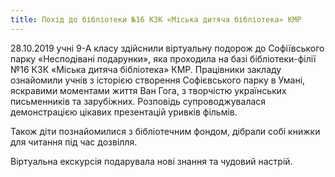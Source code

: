 ```yaml
---
title: Похід до бібліотеки №16 КЗК «Міська дитяча бібліотека» КМР
---
```


28.10.2019 учні 9-А класу здійснили віртуальну подорож до Софіївського парку «Несподівані подарунки», яка проходила на базі бібліотеки-філії №16 КЗК «Міська дитяча бібліотека» КМР. Працівники закладу ознайомили учнів з історією створення Софієвського парку в Умані, яскравими моментами життя Ван Гога, з творчістю українських письменників та зарубіжних. Розповідь супроводжувалася демонстрацією цікавих презентацій уривків фільмів.

Також діти познайомилися з бібліотечним фондом, дібрали собі книжки для читання під час дозвілля.

Віртуальна екскурсія подарувала нові знання та чудовий настрій.

<slideshow />
